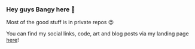 ### Hey guys Bangy here 👋
Most of the good stuff is in private repos 😉

You can find my social links, code, art and blog posts via my landing page [here](https://www.bangystudios.com)!

<!--
**BangyStudios/BangyStudios** is a ✨ _special_ ✨ repository because its `README.md` (this file) appears on your GitHub profile.

Here are some ideas to get you started:

- 🔭 I’m currently working on ...
- 🌱 I’m currently learning ...
- 👯 I’m looking to collaborate on ...
- 🤔 I’m looking for help with ...
- 💬 Ask me about ...
- 📫 How to reach me: ...
- 😄 Pronouns: ...
- ⚡ Fun fact: ...
-->
